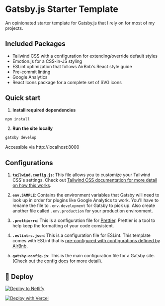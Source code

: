 # Gatsby.js Starter Template

An opinionated starter template for Gatsby.js that I rely on for most of my projects.

## Included Packages

- Tailwind CSS with a configuration for extending/override default styles
- Emotion.js for a CSS-in-JS styling
- ESLint optimization that follows AirBnb's React style guide
- Pre-commit linting
- Google Analytics
- React Icons package for a complete set of SVG icons

## Quick start

1. **Install required dependencies**

```bash
npm install
```

2. **Run the site locally**

```bash
gatsby develop
```

Accessible via http://localhost:8000

## Configurations

1. **`tailwind.config.js`**: This file allows you to customize your Tailwind CSS's settings. Check out [Tailwind CSS documentation for more detail on how this works](https://tailwindcss.com/docs/configuration/#app).

2. **`env.SAMPLE`**: Contains the environment variables that Gatsby will need to look up in order for plugins like Google Analytics to work. You'll have to rename the file to `.env.development` for Gatsby to pick up. Also create another file called `.env.production` for your production environment.

3. **`.prettierrc`**: This is a configuration file for [Prettier](https://prettier.io/). Prettier is a tool to help keep the formatting of your code consistent.

4. **`.eslintrc.json`**: This is a configuration file for ESLint. This template comes with ESLint that is [pre-configured with configurations defined by AirBnb](https://www.npmjs.com/package/eslint-config-airbnb).

5. **`gatsby-config.js`**: This is the main configuration file for a Gatsby site. (Check out the [config docs](https://www.gatsbyjs.org/docs/gatsby-config/) for more detail).

## 💫 Deploy

[![Deploy to Netlify](https://www.netlify.com/img/deploy/button.svg)](https://app.netlify.com/start/deploy?repository=https://github.com/gatsbyjs/gatsby-starter-default)

[![Deploy with Vercel](https://vercel.com/button)](https://vercel.com/import/project?template=https://github.com/gatsbyjs/gatsby-starter-default)